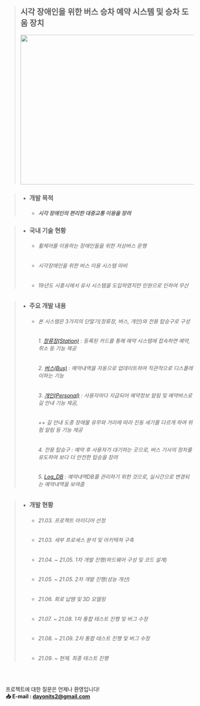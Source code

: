 > ## 시각 장애인을 위한 버스 승차 예약 시스템 및 승차 도움 장치
>	<img src="https://user-images.githubusercontent.com/68980204/134467244-b978a0eb-2bc1-4204-aafc-60894c4bea83.PNG"  width="600" height="400">  

>	- ### 개발 목적
>		+ ##### 시각 장애인의 편리한 대중교통 이용을 장려  

>	- ### 국내 기술 현황
>		+ ###### 휠체어를 이용하는 장애인들을 위한 저상버스 운행
>		+ ###### 시각장애인을 위한 버스 이용 시스템 마비
>		+ ###### 19년도 시흥시에서 유사 시스템을 도입하였지만 민원으로 인하여 무산  

>	- ### 주요 개발 내용
>		+ ###### 본 시스템은 3가지의 단말기(정류장, 버스, 개인)와 전용 탑승구로 구성
>			###### 1. [정류장(Station)](https://github.com/dayoni/2021_LightWay/tree/master/Station_device) : 등록된 카드를 통해 예약 시스템에 접속하면 예약, 취소 등 기능 제공
>			###### 2. [버스(Bus)](https://github.com/dayoni/2021_LightWay/tree/master/Bus_device) : 예약내역을 자동으로 업데이트하여 직관적으로 디스플레이하는 기능
>			###### 3. [개인(Personal)](https://github.com/dayoni/2021_LightWay/tree/master/Personal_device) : 사용자마다 지급되어 예약정보 알림 및 예약버스로 길 안내 기능 제공,  
>			###### ++ 길 안내 도중 장애물 유무와 거리에 따라 진동 세기를 다르게 하여 위험 알림 등 기능 제공
>			###### 4. 전용 탑승구 : 예약 후 사용자가 대기하는 곳으로, 버스 기사의 정차를 유도하여 보다 더 안전한 탑승을 장려  
>			###### 5. [Log_DB](https://github.com/dayoni/2021_LightWay/tree/master/Log_DB) : 예약내역DB를 관리하기 위한 것으로, 실시간으로 변경되는 예약내역을 보여줌

>	- ### 개발 현황
>		+ ###### 21.03. 프로젝트 아이디어 선정
>		+ ###### 21.03. 세부 프로세스 분석 및 아키텍쳐 구축
>		+ ###### 21.04. ~ 21.05. 1차 개발 진행(하드웨어 구성 및 코드 설계)
>		+ ###### 21.05. ~ 21.05. 2차 개발 진행(성능 개선)
>		+ ###### 21.06. 회로 납땜 및 3D 모델링
>		+ ###### 21.07. ~ 21.08. 1차 통합 테스트 진행 및 버그 수정
>		+ ###### 21.08. ~ 21.09. 2차 통합 테스트 진행 및 버그 수정
>		+ ###### 21.09. ~ 현재. 최종 테스트 진행  

</br>

프로젝트에 대한 질문은 언제나 환영입니다!  
__📥 E-mail : <dayonits2@gmail.com>__   
